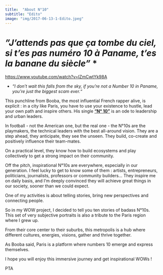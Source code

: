 ```yaml
---
title:  "About N°10"
subtitle: "Edito"
image: "img/2017-06-13-1-Edito.jpeg"
---
```



# *”J’attends pas que ça tombe du ciel, si t’es pas numéro 10 à Paname, t’es la banane du siècle”* *


https://www.youtube.com/watch?v=IZmCwtYk98A


 * _“I don’t wait this falls from the sky, if you’re not a Number 10 in Paname, you’re just the biggest scam ever.“_  

 
This punchline from Booba, the most influential French rapper alive, is explicit : in a city like Paris, you have to use your existence to hustle, lead your own path and inspire others. His single __[“N° 10”](https://www.youtube.com/watch?v=IZmCwtYk98A)__ is an ode to leadership and urban leaders. 
 
In football - not the American one, but the real one - the N°10s are the playmakers, the technical leaders with the best all-around vision. They are a step ahead, they anticipate, they see the unseen. They build, co-create and positively influence their team-mates. 
 
On a practical level, they know how to build ecosystems and play collectively to get a strong impact on their community.  
 
Off the pitch, inspirational N°10s are everywhere, especially in our generation. I feel lucky to get to know some of them : artists, entrepreneurs, politicians, journalists, professors or community builders… They inspire me on daily basis, and I’m deeply convinced they will achieve great things in our society, sooner than we could expect.
 
One of my activities is about telling stories, bring new perspectives and connecting people. 
 
So in my WOW project, I decided to tell you ten stories of badass N°10s. This set of very subjective portraits is also a tribute to the Paris region where I grew up. 
 
From their core center to their suburbs, this metropolis is a hub where different cultures, energies, visions, gather and thrive together. 
 
As Booba said, Paris is a platform where numbers 10 emerge and express themselves. 
 
I hope you will enjoy this immersive journey and get inspirational WOWs ! 
 
PTA
